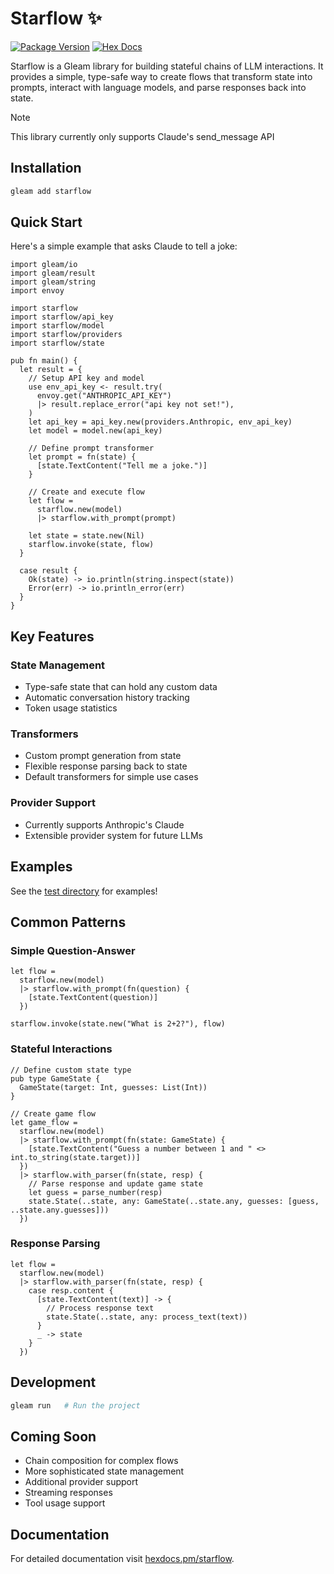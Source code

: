 # Starflow ✨

[![Package Version](https://img.shields.io/hexpm/v/flow)](https://hex.pm/packages/starflow)
[![Hex Docs](https://img.shields.io/badge/hex-docs-ffaff3)](https://hexdocs.pm/starflow/)

Starflow is a Gleam library for building stateful chains of LLM interactions. It provides a simple, type-safe way to create flows that transform state into prompts, interact with language models, and parse responses back into state.

> [!NOTE]
> This library currently only supports Claude's send_message API

## Installation

```sh
gleam add starflow
```

## Quick Start

Here's a simple example that asks Claude to tell a joke:

```gleam
import gleam/io
import gleam/result
import gleam/string
import envoy

import starflow
import starflow/api_key
import starflow/model
import starflow/providers
import starflow/state

pub fn main() {
  let result = {
    // Setup API key and model
    use env_api_key <- result.try(
      envoy.get("ANTHROPIC_API_KEY")
      |> result.replace_error("api key not set!"),
    )
    let api_key = api_key.new(providers.Anthropic, env_api_key)
    let model = model.new(api_key)

    // Define prompt transformer
    let prompt = fn(state) {
      [state.TextContent("Tell me a joke.")]
    }

    // Create and execute flow
    let flow =
      starflow.new(model)
      |> starflow.with_prompt(prompt)

    let state = state.new(Nil)
    starflow.invoke(state, flow)
  }

  case result {
    Ok(state) -> io.println(string.inspect(state))
    Error(err) -> io.println_error(err)
  }
}
```

## Key Features

### State Management
- Type-safe state that can hold any custom data
- Automatic conversation history tracking
- Token usage statistics

### Transformers
- Custom prompt generation from state
- Flexible response parsing back to state
- Default transformers for simple use cases

### Provider Support
- Currently supports Anthropic's Claude
- Extensible provider system for future LLMs

## Examples

See the [test directory](./test/starflow_test/) for examples!

## Common Patterns

### Simple Question-Answer
```gleam
let flow =
  starflow.new(model)
  |> starflow.with_prompt(fn(question) {
    [state.TextContent(question)]
  })

starflow.invoke(state.new("What is 2+2?"), flow)
```

### Stateful Interactions
```gleam
// Define custom state type
pub type GameState {
  GameState(target: Int, guesses: List(Int))
}

// Create game flow
let game_flow =
  starflow.new(model)
  |> starflow.with_prompt(fn(state: GameState) {
    [state.TextContent("Guess a number between 1 and " <> int.to_string(state.target))]
  })
  |> starflow.with_parser(fn(state, resp) {
    // Parse response and update game state
    let guess = parse_number(resp)
    state.State(..state, any: GameState(..state.any, guesses: [guess, ..state.any.guesses]))
  })
```

### Response Parsing
```gleam
let flow =
  starflow.new(model)
  |> starflow.with_parser(fn(state, resp) {
    case resp.content {
      [state.TextContent(text)] -> {
        // Process response text
        state.State(..state, any: process_text(text))
      }
      _ -> state
    }
  })
```

## Development

```sh
gleam run   # Run the project
```

## Coming Soon
- Chain composition for complex flows
- More sophisticated state management
- Additional provider support
- Streaming responses
- Tool usage support

## Documentation

For detailed documentation visit [hexdocs.pm/starflow](https://hexdocs.pm/starflow).
